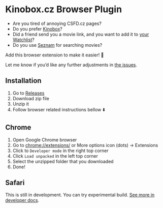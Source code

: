 # Kinobox.cz Browser Plugin

- Are you tired of annoying CSFD.cz pages? 
- Do you prefer [Kinobox](https://www.kinobox.cz)?
- Did a friend send you a movie link, and you want to add it to [your Watchlist](https://www.kinobox.cz/muj-kinobox/watchlist)? 
- Do you use [Seznam](https://www.seznam.cz) for searching movies?

Add this browser extension to make it easier! 🙌

Let me know if you’d like any further adjustments in [the issues](https://github.com/landsman/kinobox-browser-plugin/issues).

## Installation

1. Go to [Releases](https://github.com/landsman/kinobox-browser-plugin/releases)
2. Download zip file
3. Unzip it
4. Follow browser related instructions bellow ⬇️

## Chrome

1. Open Google Chrome browser
2. Go to [chrome://extensions/](chrome://extensions/) or More options icon (dots) -> Extensions
3. Click to `Developer mode` in the right top corner
4. Click `Load unpacked` in the left top corner
5. Select the unzipped folder that you downloaded
6. Done!

## Safari

This is still in development. You can try experimental build. [See more in developer docs](.docs/safari/README.md).
